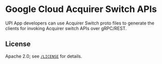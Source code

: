 # Google Cloud Acquirer Switch APIs


UPI App developers can use Acquirer Switch proto files to generate the clients for invoking Acquirer switch APIs over gRPC/REST.

## License

Apache 2.0; see [`/LICENSE`](LICENSE) for details.